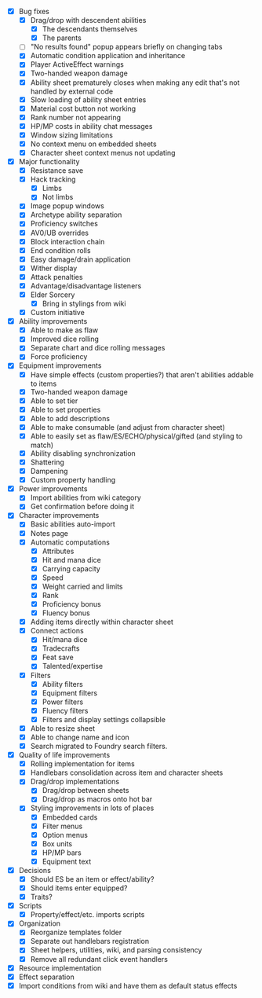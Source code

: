 - [x] Bug fixes
  - [x] Drag/drop with descendent abilities
    - [x] The descendants themselves
    - [x] The parents
  - [ ] "No results found" popup appears briefly on changing tabs
  - [x] Automatic condition application and inheritance
  - [x] Player ActiveEffect warnings
  - [x] Two-handed weapon damage
  - [x] Ability sheet prematurely closes when making any edit that's not handled by external code
  - [x] Slow loading of ability sheet entries
  - [x] Material cost button not working
  - [x] Rank number not appearing
  - [x] HP/MP costs in ability chat messages
  - [x] Window sizing limitations
  - [x] No context menu on embedded sheets
  - [x] Character sheet context menus not updating
- [x] Major functionality
  - [x] Resistance save
  - [x] Hack tracking
    - [x] Limbs
    - [x] Not limbs
  - [x] Image popup windows
  - [x] Archetype ability separation
  - [x] Proficiency switches
  - [x] AV0/UB overrides
  - [x] Block interaction chain
  - [x] End condition rolls
  - [x] Easy damage/drain application
  - [x] Wither display
  - [x] Attack penalties
  - [x] Advantage/disadvantage listeners
  - [x] Elder Sorcery
    - [x] Bring in stylings from wiki
  - [x] Custom initiative
- [x] Ability improvements
  - [x] Able to make as flaw
  - [x] Improved dice rolling
  - [x] Separate chart and dice rolling messages
  - [x] Force proficiency
- [x] Equipment improvements
  - [x] Have simple effects (custom properties?) that aren't abilities addable to items
  - [x] Two-handed weapon damage
  - [x] Able to set tier
  - [x] Able to set properties
  - [x] Able to add descriptions
  - [x] Able to make consumable (and adjust from character sheet)
  - [x] Able to easily set as flaw/ES/ECHO/physical/gifted (and styling to match)
  - [x] Ability disabling synchronization
  - [x] Shattering
  - [x] Dampening
  - [x] Custom property handling
- [x] Power improvements
  - [x] Import abilities from wiki category
  - [x] Get confirmation before doing it
- [x] Character improvements
  - [x] Basic abilities auto-import
  - [x] Notes page
  - [x] Automatic computations
    - [x] Attributes
    - [x] Hit and mana dice
    - [x] Carrying capacity
    - [x] Speed
    - [x] Weight carried and limits
    - [x] Rank
    - [x] Proficiency bonus
    - [x] Fluency bonus
  - [x] Adding items directly within character sheet
  - [x] Connect actions
    - [x] Hit/mana dice
    - [x] Tradecrafts
    - [x] Feat save
    - [x] Talented/expertise
  - [x] Filters
    - [x] Ability filters
    - [x] Equipment filters
    - [x] Power filters
    - [x] Fluency filters
    - [x] Filters and display settings collapsible
  - [x] Able to resize sheet
  - [x] Able to change name and icon
  - [x] Search migrated to Foundry search filters.
- [x] Quality of life improvements
  - [x] Rolling implementation for items
  - [x] Handlebars consolidation across item and character sheets
  - [x] Drag/drop implementations
    - [x] Drag/drop between sheets
    - [x] Drag/drop as macros onto hot bar
  - [x] Styling improvements in lots of places
    - [x] Embedded cards
    - [x] Filter menus
    - [x] Option menus
    - [x] Box units
    - [x] HP/MP bars
    - [x] Equipment text
- [x] Decisions
  - [x] Should ES be an item or effect/ability?
  - [x] Should items enter equipped?
  - [x] Traits?
- [x] Scripts
  - [x] Property/effect/etc. imports scripts
- [x] Organization
  - [x] Reorganize templates folder
  - [x] Separate out handlebars registration
  - [x] Sheet helpers, utilities, wiki, and parsing consistency
  - [x] Remove all redundant click event handlers
- [x] Resource implementation
- [x] Effect separation
- [x] Import conditions from wiki and have them as default status effects